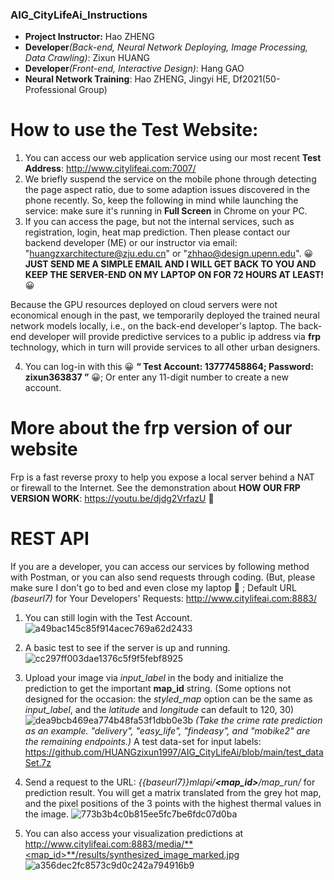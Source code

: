 ### AIG_CityLifeAi_Instructions
* **Project Instructor:** Hao ZHENG
* **Developer**_(Back-end, Neural Network Deploying, Image Processing, Data Crawling)_: Zixun HUANG
* **Developer**_(Front-end, Interactive Design)_: Hang GAO
* **Neural Network Training**: Hao ZHENG, Jingyi HE, Df2021(50-Professional Group)

# How to use the Test Website: 
1. You can access our web application service using our most recent **Test Address**: http://www.citylifeai.com:7007/
2. We briefly suspend the service on the mobile phone through detecting the page aspect ratio, due to some adaption issues discovered in the phone recently. So, keep the following in mind while launching the service: make sure it's running in **Full Screen** in Chrome on your PC.
3. If you can access the page, but not the internal services, such as registration, login, heat map prediction. Then please contact our backend developer (ME) or our instructor via email: "huangzxarchitecture@zju.edu.cn" or "zhhao@design.upenn.edu". 😀**JUST SEND ME A SIMPLE EMAIL AND I WILL GET BACK TO YOU AND KEEP THE SERVER-END ON MY LAPTOP ON FOR 72 HOURS AT LEAST!** 😀

Because the GPU resources deployed on cloud servers were not economical enough in the past, we temporarily deployed the trained neural network models locally, i.e., on the back-end developer's laptop. The back-end developer will provide predictive services to a public ip address via **frp** technology, which in turn will provide services to all other urban designers.

4. You can log-in with this 😀 **“ Test Account: 13777458864; Password: zixun363837 ”** 😀; Or enter any 11-digit number to create a new account.

# More about the frp version of our website
Frp is a fast reverse proxy to help you expose a local server behind a NAT or firewall to the Internet. See the demonstration about **HOW OUR FRP VERSION WORK**: https://youtu.be/djdg2VrfazU  👀

# REST API
If you are a developer, you can access our services by following method with Postman, or you can also send requests through coding. (But, please make sure I don't go to bed and even close my laptop 🥱 ; Default URL _(baseurl7)_ for Your Developers' Requests: http://www.citylifeai.com:8883/ 
1. You can still login with the Test Account.
![a49bac145c85f914acec769a62d2433](https://user-images.githubusercontent.com/39406532/144711492-b0d0bfaf-a62c-457b-82aa-a8d76363151e.png)
2. A basic test to see if the server is up and running.
![cc297ff003dae1376c5f9f5febf8925](https://user-images.githubusercontent.com/39406532/144711660-ba6823b8-79a9-49a6-b0dd-04c17f9ccedc.png)
3. Upload your image via _input_label_ in the body and initialize the prediction to get the important **map_id** string.
(Some options not designed for the occasion: the _styled_map_ option can be the same as _input_label_, and the _latitude_ and _longitude_ can default to 120, 30)
![dea9bcb469ea774b48fa53f1dbb0e3b](https://user-images.githubusercontent.com/39406532/144711944-21bfa783-b59a-4298-befa-d1c2c32a077c.png)
_(Take the crime rate prediction as an example. "delivery", "easy_life", "findeasy", and "mobike2" are the remaining endpoints.)_
A test data-set for input labels: https://github.com/HUANGzixun1997/AIG_CityLifeAi/blob/main/test_dataSet.7z

4. Send a request to the URL: _{{baseurl7}}mlapi/**<map_id>**/map_run/_ for prediction result. You will get a matrix translated from the grey hot map, and the pixel positions of the 3 points with the highest thermal values in the image.
![773b3b4c0b815ee5fc7be6fdc07d0ba](https://user-images.githubusercontent.com/39406532/144712248-f72d6aed-caef-4309-9ffe-2f7825c12c30.png)
5. You can also access your visualization predictions at http://www.citylifeai.com:8883/media/**<map_id>**/results/synthesized_image_marked.jpg
![a356dec2fc8573c9d0c242a794916b9](https://user-images.githubusercontent.com/39406532/144712719-6cb22d29-3ba4-4d09-b72d-644d681fa054.png)

